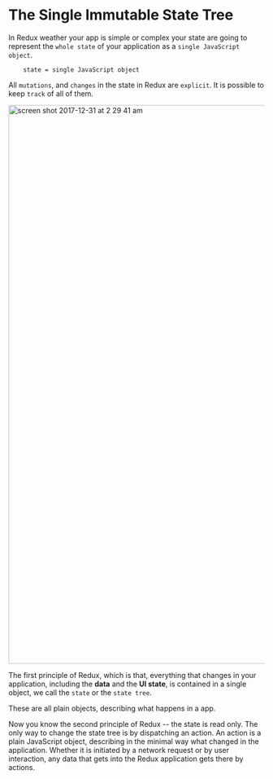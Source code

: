 # The Single Immutable State Tree

In Redux weather your app is simple or complex your state are going to represent the `whole state` of your application as a `single JavaScript object`. 

        state = single JavaScript object

All `mutations`, and `changes` in the state in Redux are `explicit`. It is possible to keep `track` of all of them.

<img width="1097" alt="screen shot 2017-12-31 at 2 29 41 am" src="https://user-images.githubusercontent.com/5876481/34460950-8cc91608-edd2-11e7-8b34-13036f2f70c5.png">

The first principle of Redux, which is that, everything that changes in your application, including the **data** and the **UI state**, is contained in a single object, we call the `state` or the `state tree`.

These are all plain objects, describing what happens in a app. 

Now you know the second principle of Redux -- the state is read only. The only way to change the state tree is by dispatching an action. An action is a plain JavaScript object, describing in the minimal way what changed in the application. Whether it is initiated by a network request or by user interaction, any data that gets into the Redux application gets there by actions.

